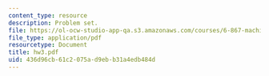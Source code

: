 ```yaml
---
content_type: resource
description: Problem set.
file: https://ol-ocw-studio-app-qa.s3.amazonaws.com/courses/6-867-machine-learning-fall-2006/436d96cb61c2075ad9ebb31a4edb484d_hw3.pdf
file_type: application/pdf
resourcetype: Document
title: hw3.pdf
uid: 436d96cb-61c2-075a-d9eb-b31a4edb484d
---
```

